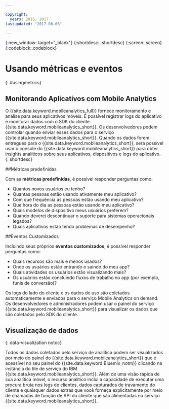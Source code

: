 ```yaml
---

copyright:
  years: 2015, 2017
lastupdated: "2017-08-06"

---
```

{:new_window: target="_blank"}
{:shortdesc: .shortdesc}
{:screen:.screen}
{:codeblock:.codeblock}

# Usando métricas e eventos
{: #usingmetrics}

## Monitorando Aplicativos com Mobile Analytics

O {{site.data.keyword.mobileanalytics_full}} fornece monitoramento e análise para seus aplicativos móveis. É possível registrar logs do aplicativo e monitorar dados com o SDK do cliente {{site.data.keyword.mobileanalytics_short}}. Os desenvolvedores podem controlar quando enviar esses dados para o serviço {{site.data.keyword.mobileanalytics_short}}. Quando os dados forem entregues para o {{site.data.keyword.mobileanalytics_short}}, será possível usar o console do {{site.data.keyword.mobileanalytics_short}} para obter insights analíticos sobre seus aplicativos, dispositivos e logs do aplicativo.
{: shortdesc}

##Métricas predefinidas

Com as **métricas predefinidas**, é possível responder perguntas como:

* Quantos novos usuários eu tenho?  
* Quantas pessoas estão usando ativamente meu aplicativo?  
* Com que frequência as pessoas estão usando meu aplicativo? 
* Que hora do dia as pessoas estão usando meu aplicativo?  
* Quais modelos de dispositivo meus usuários preferem? 
* Quando deverei descontinuar o suporte para sistemas operacionais legados? 
* Quais aplicativos estão tendo problemas de desempenho?  

##Eventos Customizados

Incluindo seus próprios **eventos customizados**, é possível responder perguntas como: 

* Quais recursos são mais e menos usados?  
* Onde os usuários estão entrando e saindo do meu app?  
* Quais atividades os usuários estão visualizando mais?  
* Os usuários estão concluindo fluxos de trabalho no app (por exemplo, funis de conversão)?   

Os logs do lado do cliente e os dados de uso são coletados automaticamente e enviados para o serviço Mobile Analytics on demand. Os desenvolvedores e administradores podem usar o painel do serviço {{site.data.keyword.mobileanalytics_short}} para visualizar os dados que são coletados pelo SDK do cliente.

## Visualização de dados
{: data-visualization notoc}

Todos os dados coletados pelo serviço de analítica podem ser visualizados por meio do painel do {{site.data.keyword.mobileanalytics_short}} que é acessível no seu painel do {{site.data.keyword.Bluemix_notm}} clicando na instância do tile de serviço do IBM {{site.data.keyword.mobileanalytics_short}}. <!--You can also create custom charts, based on data that is collected by the analytics service in the dashboard.--> Além de uma visão rápida de sua analítica móvel, o recurso analítico inclui a capacidade de executar uma procura bruta nos logs de clientes, dados capturados de travamento do cliente e quaisquer dados extras que você forneça explicitamente por meio de chamadas de função de API do cliente que são alimentadas no serviço {{site.data.keyword.mobileanalytics_short}}. 

